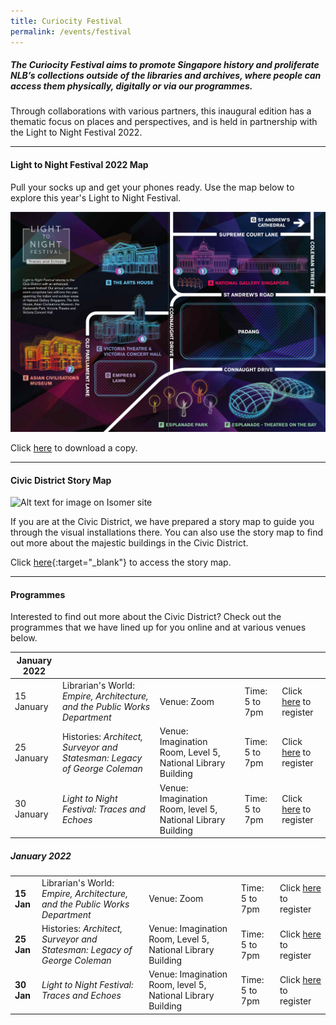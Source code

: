 ```yaml
---
title: Curiocity Festival
permalink: /events/festival
---
```

##### **The Curiocity Festival aims to promote Singapore history and proliferate NLB’s collections outside of the libraries and archives, where people can access them physically, digitally or via our programmes.**

Through collaborations with various partners, this inaugural edition has a thematic focus on places and perspectives, and is held in partnership with the Light to Night Festival 2022.

___

#### **Light to Night Festival 2022 Map**

Pull your socks up and get your phones ready. Use the map below to explore this year's Light to Night Festival.

![Alt text for image on Isomer site](/images/sample_light_map.jpg)

Click [here](/files/sample-light-map.pdf) to download a copy.

________

#### **Civic District Story Map**

![Alt text for image on Isomer site](/images/storymap-image-padang.png)

If you are at the Civic District, we have prepared a story map to guide you through the visual installations there. You can also use the story map to find out more about the majestic buildings in the Civic District.

Click [here](https://uploads.knightlab.com/storymapjs/04f5c05311b7e48aadefd0cdd269c308/historic-padang/index.html){:target="_blank"} to access the story map.

_____

#### **Programmes**

Interested to find out more about the Civic District? Check out the programmes that we have lined up for you online and at various venues below.

|  **January 2022** | | | | |
| -------- | -------- | -------- | -------- | -------- |
| 15 January     | Librarian's World: *Empire, Architecture, and the Public Works Department*     | Venue: Zoom     |Time: 5 to 7pm    | Click [here](https://www.eventbrite.sg/) to register |
| 25 January     | Histories: *Architect, Surveyor and Statesman: Legacy of George Coleman*      | Venue: Imagination Room, Level 5, National Library Building     |Time: 5 to 7pm    | Click [here](https://www.eventbrite.sg/) to register |
| 30 January     | *Light to Night Festival: Traces and Echoes*     | Venue: Imagination Room, level 5, National Library Building     |Time: 5 to 7pm    | Click [here](https://www.eventbrite.sg/) to register |


##### **January 2022**

| | | | | |
| -------- | -------- | -------- | -------- | -------- |
| **15 Jan**    | Librarian's World: *Empire, Architecture, and the Public Works Department*     | Venue: Zoom     |Time: 5 to 7pm    | Click [here](https://www.eventbrite.sg/) to register |
| **25 Jan**     | Histories: *Architect, Surveyor and Statesman: Legacy of George Coleman*      | Venue: Imagination Room, Level 5, National Library Building     |Time: 5 to 7pm    | Click [here](https://www.eventbrite.sg/) to register |
| **30 Jan**     | *Light to Night Festival: Traces and Echoes*     | Venue: Imagination Room, level 5, National Library Building     |Time: 5 to 7pm    | Click [here](https://www.eventbrite.sg/) to register |